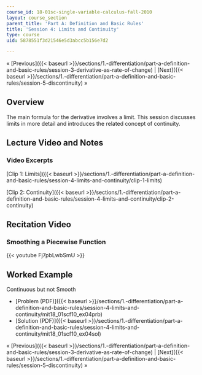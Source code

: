 ```yaml
---
course_id: 18-01sc-single-variable-calculus-fall-2010
layout: course_section
parent_title: 'Part A: Definition and Basic Rules'
title: 'Session 4: Limits and Continuity'
type: course
uid: 5878551f3d21546e5d3abcc5b156e7d2

---
```


« [Previous]({{< baseurl >}}/sections/1.-differentiation/part-a-definition-and-basic-rules/session-3-derivative-as-rate-of-change) | [Next]({{< baseurl >}}/sections/1.-differentiation/part-a-definition-and-basic-rules/session-5-discontinuity) »

Overview
--------

The main formula for the derivative involves a limit. This session discusses limits in more detail and introduces the related concept of continuity.

Lecture Video and Notes
-----------------------

### Video Excerpts

[Clip 1: Limits]({{< baseurl >}}/sections/1.-differentiation/part-a-definition-and-basic-rules/session-4-limits-and-continuity/clip-1-limits)

[Clip 2: Continuity]({{< baseurl >}}/sections/1.-differentiation/part-a-definition-and-basic-rules/session-4-limits-and-continuity/clip-2-continuity)

Recitation Video
----------------

### Smoothing a Piecewise Function

{{< youtube Fj7pbLwbSmU >}}

Worked Example
--------------

Continuous but not Smooth

*   [Problem (PDF)]({{< baseurl >}}/sections/1.-differentiation/part-a-definition-and-basic-rules/session-4-limits-and-continuity/mit18_01scf10_ex04prb)
*   [Solution (PDF)]({{< baseurl >}}/sections/1.-differentiation/part-a-definition-and-basic-rules/session-4-limits-and-continuity/mit18_01scf10_ex04sol)

« [Previous]({{< baseurl >}}/sections/1.-differentiation/part-a-definition-and-basic-rules/session-3-derivative-as-rate-of-change) | [Next]({{< baseurl >}}/sections/1.-differentiation/part-a-definition-and-basic-rules/session-5-discontinuity) »